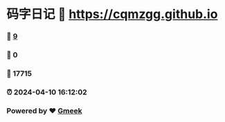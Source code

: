# 码字日记 :link: https://cqmzgg.github.io 
### :page_facing_up: [9](https://cqmzgg.github.io/tag.html) 
### :speech_balloon: 0 
### :hibiscus: 17715 
### :alarm_clock: 2024-04-10 16:12:02 
### Powered by :heart: [Gmeek](https://github.com/Meekdai/Gmeek)

